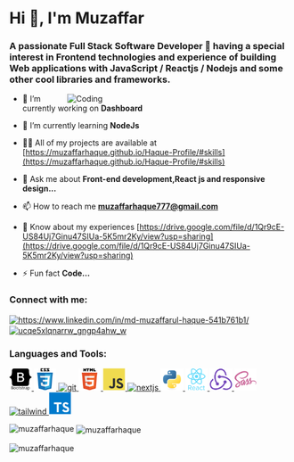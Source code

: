 
<h1 align="start">Hi 👋, I'm Muzaffar</h1>
<h3 align="start">A passionate Full Stack Software Developer 🚀 having a special interest in Frontend technologies and experience of building Web applications with JavaScript / Reactjs / Nodejs and some other cool libraries and frameworks.</h3>
<img align="right" alt="Coding" width="400" src="https://camo.githubusercontent.com/683e2187241c641430216c864ce93fc5a0e0dfb232c5a01d1c54b54d63aa8cb2/68747470733a2f2f63646e2e6472696262626c652e636f6d2f75736572732f313136323037372f73637265656e73686f74732f333834383931342f70726f6772616d6d65722e676966"/>

- 🔭 I’m currently working on **Dashboard**

- 🌱 I’m currently learning **NodeJs**

- 👨‍💻 All of my projects are available at [https://muzaffarhaque.github.io/Haque-Profile/#skills](https://muzaffarhaque.github.io/Haque-Profile/#skills)

- 💬 Ask me about **Front-end development,React js and responsive design...**

- 📫 How to reach me **muzaffarhaque777@gmail.com**

- 📄 Know about my experiences [https://drive.google.com/file/d/1Qr9cE-US84Uj7Ginu47SIUa-5K5mr2Ky/view?usp=sharing](https://drive.google.com/file/d/1Qr9cE-US84Uj7Ginu47SIUa-5K5mr2Ky/view?usp=sharing)

- ⚡ Fun fact **Code...**

<h3 align="left">Connect with me:</h3>
<p align="left">
<a href="https://linkedin.com/in/https://www.linkedin.com/in/md-muzaffarul-haque-541b761b1/" target="blank"><img align="center" src="https://raw.githubusercontent.com/rahuldkjain/github-profile-readme-generator/master/src/images/icons/Social/linked-in-alt.svg" alt="https://www.linkedin.com/in/md-muzaffarul-haque-541b761b1/" height="30" width="40" /></a>
<a href="https://www.youtube.com/c/ucqe5xlqnarrw_gngp4ahw_w" target="blank"><img align="center" src="https://raw.githubusercontent.com/rahuldkjain/github-profile-readme-generator/master/src/images/icons/Social/youtube.svg" alt="ucqe5xlqnarrw_gngp4ahw_w" height="30" width="40" /></a>
</p>

<h3 align="left">Languages and Tools:</h3>
<p align="left"> <a href="https://getbootstrap.com" target="_blank" rel="noreferrer"> <img src="https://raw.githubusercontent.com/devicons/devicon/master/icons/bootstrap/bootstrap-plain-wordmark.svg" alt="bootstrap" width="40" height="40"/> </a> <a href="https://www.w3schools.com/css/" target="_blank" rel="noreferrer"> <img src="https://raw.githubusercontent.com/devicons/devicon/master/icons/css3/css3-original-wordmark.svg" alt="css3" width="40" height="40"/> </a> <a href="https://git-scm.com/" target="_blank" rel="noreferrer"> <img src="https://www.vectorlogo.zone/logos/git-scm/git-scm-icon.svg" alt="git" width="40" height="40"/> </a> <a href="https://www.w3.org/html/" target="_blank" rel="noreferrer"> <img src="https://raw.githubusercontent.com/devicons/devicon/master/icons/html5/html5-original-wordmark.svg" alt="html5" width="40" height="40"/> </a> <a href="https://developer.mozilla.org/en-US/docs/Web/JavaScript" target="_blank" rel="noreferrer"> <img src="https://raw.githubusercontent.com/devicons/devicon/master/icons/javascript/javascript-original.svg" alt="javascript" width="40" height="40"/> </a> <a href="https://nextjs.org/" target="_blank" rel="noreferrer"> <img src="https://cdn.worldvectorlogo.com/logos/nextjs-2.svg" alt="nextjs" width="40" height="40"/> </a> <a href="https://www.python.org" target="_blank" rel="noreferrer"> <img src="https://raw.githubusercontent.com/devicons/devicon/master/icons/python/python-original.svg" alt="python" width="40" height="40"/> </a> <a href="https://reactjs.org/" target="_blank" rel="noreferrer"> <img src="https://raw.githubusercontent.com/devicons/devicon/master/icons/react/react-original-wordmark.svg" alt="react" width="40" height="40"/> </a> <a href="https://redux.js.org" target="_blank" rel="noreferrer"> <img src="https://raw.githubusercontent.com/devicons/devicon/master/icons/redux/redux-original.svg" alt="redux" width="40" height="40"/> </a> <a href="https://sass-lang.com" target="_blank" rel="noreferrer"> <img src="https://raw.githubusercontent.com/devicons/devicon/master/icons/sass/sass-original.svg" alt="sass" width="40" height="40"/> </a> <a href="https://tailwindcss.com/" target="_blank" rel="noreferrer"> <img src="https://www.vectorlogo.zone/logos/tailwindcss/tailwindcss-icon.svg" alt="tailwind" width="40" height="40"/> </a> <a href="https://www.typescriptlang.org/" target="_blank" rel="noreferrer"> <img src="https://raw.githubusercontent.com/devicons/devicon/master/icons/typescript/typescript-original.svg" alt="typescript" width="40" height="40"/> </a> </p>

<p><img align="left" src="https://github-readme-stats.vercel.app/api/top-langs?username=muzaffarhaque&show_icons=true&locale=en&layout=compact" alt="muzaffarhaque" /></p>

<p>&nbsp;<img align="center" src="https://github-readme-stats.vercel.app/api?username=muzaffarhaque&show_icons=true&locale=en" alt="muzaffarhaque" /></p>

<p><img align="center" src="https://github-readme-streak-stats.herokuapp.com/?user=muzaffarhaque&" alt="muzaffarhaque" /></p>
